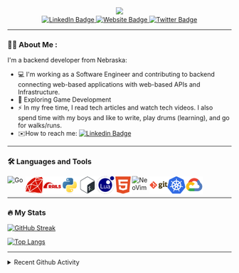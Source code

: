 <div id="header" align="center">
    <img src="https://media.giphy.com/media/v1.Y2lkPTc5MGI3NjExbzFrYjI1OHZsNDZ4OHM2eGkxY2U4eTA4b3V6ZGVwazB1N3ZseXpmbCZlcD12MV9pbnRlcm5hbF9naWZfYnlfaWQmY3Q9cw/3kPDmoWdBpQPNhCnUG/giphy.gif" width="100" />
    <div id="badges">
        <a href="https://linkedin.com/in/dhollinger">
            <img src="https://img.shields.io/badge/LinkedIn-blue?style=for-the-badge&logo=linkedin&logoColor=white" alt="LinkedIn Badge" />
        </a>
        <a href="https://moduletux.com">
            <img src="https://img.shields.io/website?=label=moduletux.com&style=for-the-badge&url=https%3A%2F%2Fmoduletux.com" alt="Website Badge"/>
        </a>
        <a href="https://twitter.com/moduletux">
            <img src="https://img.shields.io/badge/Twitter-blue?style=for-the-badge&logo=twitter&logoColor=white" alt="Twitter Badge"/>
        </a>
    </div>
</div>

---

### :technologist: About Me :

I'm a backend developer from Nebraska:
* :computer: I'm working as a Software Engineer and contributing to backend connecting web-based applications with web-based APIs and Infrastructure.
* :seedling: Exploring Game Development
* :zap: In my free time, I read tech articles and watch tech videos. I also spend time with my boys and like to write, play drums (learning), and go for walks/runs.
* :envelope:How to reach me: [![Linkedin Badge](https://img.shields.io/badge/-dhollinger-blue?style=flat&logo=Linkedin&logoColor=white)](https://linkedin.com/in/dhollinger)

---

### :hammer_and_wrench: Languages and Tools

<div>
    <img align="left" alt="Go" width="40" height="40" src="https://raw.githubusercontent.com/abranhe/programming-languages-logos/master/src/go/go_128x128.png" />
    <img align="left" alt="Ruby" width="40" height="40" src="https://raw.githubusercontent.com/devicons/devicon/master/icons/ruby/ruby-plain.svg" />
    <img align="left" alt="Ruby on Rails" width="40" height="40" src="https://raw.githubusercontent.com/devicons/devicon/master/icons/rails/rails-plain-wordmark.svg" />
    <img align="left" alt="Python" width="40" height="40" src="https://raw.githubusercontent.com/devicons/devicon/master/icons/python/python-original.svg" />
    <img align="left" alt="Bash" width="40" height="40" src="https://raw.githubusercontent.com/devicons/devicon/master/icons/bash/bash-original.svg" />
    <img align="left" alt="Lua" width="40" height="40" src="https://raw.githubusercontent.com/devicons/devicon/master/icons/lua/lua-original.svg" />
    <img align="left" alt="HTML5" width="40" height="40" src="https://raw.githubusercontent.com/devicons/devicon/master/icons/html5/html5-plain.svg" />
    <img align="left" alt="NeoVim" width="40" height="40" src="https://images.opencollective.com/neovim/e8d9dd0/logo/256.png" />
    <img align="left" alt="Git" width="40" height="40" src="https://raw.githubusercontent.com/github/explore/80688e429a7d4ef2fca1e82350fe8e3517d3494d/topics/git/git.png" />
    <img align="left" alt="Kubernetes" width="40" height="40" src="https://raw.githubusercontent.com/devicons/devicon/9f4f5cdb393299a81125eb5127929ea7bfe42889/icons/kubernetes/kubernetes-plain.svg" />
    <img align="left" alt="Google Cloud" width="40" height="40" src="https://raw.githubusercontent.com/devicons/devicon/9f4f5cdb393299a81125eb5127929ea7bfe42889/icons/googlecloud/googlecloud-original.svg" />
</div>

<br />
<br />

---

### :fire: My Stats
[![GitHub Streak](https://github-readme-streak-stats.herokuapp.com?user=dhollinger&theme=onedark)](https://git.io/streak-stats)


[![Top Langs](https://github-readme-stats-dhollinger.vercel.app/api/top-langs/?username=dhollinger&count_private=true&hide=c%2B%2B,c,java,ragel,glsl,html,cmake,makefile&theme=onedark&layout=compact)](https://github.com/anuraghazra/github-readme-stats)

<!-- ### 📕 Latest Blog Posts -->

<!-- BLOG-POST-LIST:START -->
<!-- BLOG-POST-LIST:END -->

---

<details>
  <summary>Recent Github Activity</summary>

  <!--START_SECTION:activity-->
1. 🎉 Merged PR [#186](https://github.com/voxpupuli/webhook-go/pull/186) in [voxpupuli/webhook-go](https://github.com/voxpupuli/webhook-go)
2. 🎉 Merged PR [#185](https://github.com/voxpupuli/webhook-go/pull/185) in [voxpupuli/webhook-go](https://github.com/voxpupuli/webhook-go)
3. 🗣 Commented on [#175](https://github.com/voxpupuli/webhook-go/issues/175#issuecomment-2600592543) in [voxpupuli/webhook-go](https://github.com/voxpupuli/webhook-go)
4. 🗣 Commented on [#183](https://github.com/voxpupuli/webhook-go/issues/183#issuecomment-2585588689) in [voxpupuli/webhook-go](https://github.com/voxpupuli/webhook-go)
5. 🗣 Commented on [#294](https://github.com/voxpupuli/plumbing/issues/294#issuecomment-2565863795) in [voxpupuli/plumbing](https://github.com/voxpupuli/plumbing)
  <!--END_SECTION:activity-->

</details>


